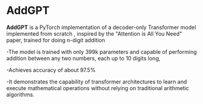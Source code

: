 # AddGPT

**AddGPT** is a PyTorch implementation of a decoder-only Transformer model implemented from scratch , inspired by the "Attention is All You Need" paper, trained for doing n-digit addition 

-The model is trained with only 399k parameters and capable of performing addition between any two numbers, each up to 10 digits long, 

-Achieves accuracy of about 97.5%

-It demonstrates the capability of transformer architectures to learn and execute mathematical operations without relying on traditional arithmetic algorithms.